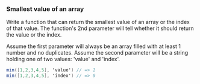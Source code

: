 ### Smallest value of an array


Write a function that can return the smallest value of an array or the index of that value. The function's 2nd parameter will tell whether it should return the value or the index.

Assume the first parameter will always be an array filled with at least 1 number and no duplicates. Assume the second parameter will be a string holding one of two values: 'value' and 'index'.
```c#
min([1,2,3,4,5], 'value') // => 1
min([1,2,3,4,5], 'index') // => 0
